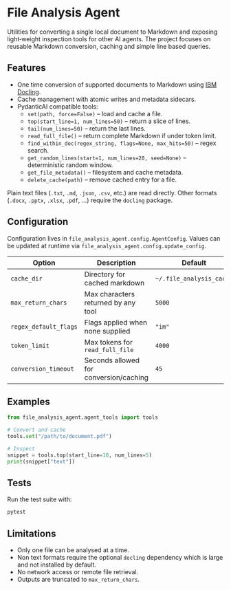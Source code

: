 # File Analysis Agent

Utilities for converting a single local document to Markdown and exposing
light‑weight inspection tools for other AI agents. The project focuses on
reusable Markdown conversion, caching and simple line based queries.

## Features

* One time conversion of supported documents to Markdown using [IBM Docling](https://github.com/docling-project).
* Cache management with atomic writes and metadata sidecars.
* PydanticAI compatible tools:
  * `set(path, force=False)` – load and cache a file.
  * `top(start_line=1, num_lines=50)` – return a slice of lines.
  * `tail(num_lines=50)` – return the last lines.
  * `read_full_file()` – return complete Markdown if under token limit.
  * `find_within_doc(regex_string, flags=None, max_hits=50)` – regex search.
  * `get_random_lines(start=1, num_lines=20, seed=None)` – deterministic random window.
  * `get_file_metadata()` – filesystem and cache metadata.
  * `delete_cache(path)` – remove cached entry for a file.

Plain text files (`.txt`, `.md`, `.json`, `.csv`, etc.) are read directly. Other
formats (`.docx`, `.pptx`, `.xlsx`, `.pdf`, …) require the `docling` package.

## Configuration

Configuration lives in `file_analysis_agent.config.AgentConfig`. Values can be
updated at runtime via `file_analysis_agent.config.update_config`.

| Option | Description | Default |
|--------|-------------|---------|
| `cache_dir` | Directory for cached markdown | `~/.file_analysis_cache` |
| `max_return_chars` | Max characters returned by any tool | `5000` |
| `regex_default_flags` | Flags applied when none supplied | `"im"` |
| `token_limit` | Max tokens for `read_full_file` | `4000` |
| `conversion_timeout` | Seconds allowed for conversion/caching | `45` |

## Examples

```python
from file_analysis_agent.agent_tools import tools

# Convert and cache
tools.set("/path/to/document.pdf")

# Inspect
snippet = tools.top(start_line=10, num_lines=5)
print(snippet["text"])
```

## Tests

Run the test suite with:

```bash
pytest
```

## Limitations

* Only one file can be analysed at a time.
* Non text formats require the optional `docling` dependency which is large and
not installed by default.
* No network access or remote file retrieval.
* Outputs are truncated to `max_return_chars`.
